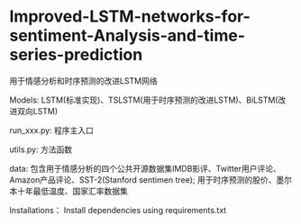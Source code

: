# Improved-LSTM-networks-for-sentiment-Analysis-and-time-series-prediction
用于情感分析和时序预测的改进LSTM网络

Models: LSTM(标准实现)、TSLSTM(用于时序预测的改进LSTM)、BiLSTM(改进双向LSTM)

run_xxx.py: 程序主入口

utils.py: 方法函数

data: 包含用于情感分析的四个公共开源数据集IMDB影评、Twitter用户评论、Amazon产品评论、SST-2(Stanford sentimen tree); 用于时序预测的股价、墨尔本十年最低温度、国家汇率数据集

Installations：
Install dependencies using requirements.txt
